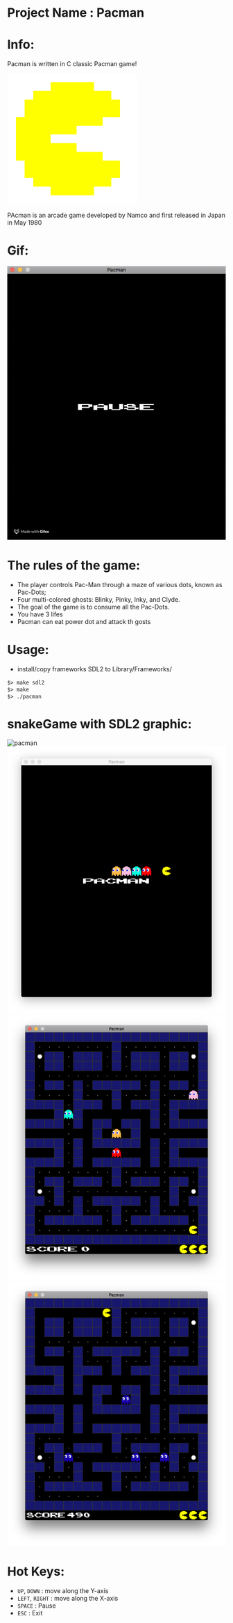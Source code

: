 # Project Name : Pacman

# Info:
Pacman is written in C classic Pacman game!

![](/image/pacmanRight.png?raw "pacman")

PAcman is an arcade game developed by Namco and first released in Japan in May 1980

# Gif:
![pacman](/pacman.gif?raw=true "pacman")

# The rules of the game:
 - The player controls Pac-Man through a maze of various dots, known as Pac-Dots;
 - Four multi-colored ghosts: Blinky, Pinky, Inky, and Clyde. 
 - The goal of the game is to consume all the Pac-Dots.
 - You have 3 lifes
 - Pacman can eat power dot and attack th gosts

# Usage:
- install/copy frameworks SDL2 to Library/Frameworks/
```
$> make sdl2
$> make
$> ./pacman
```
# snakeGame with SDL2 graphic:
![pacman](/pacman000.png?raw=true "pacman")
![pacman](/pacman001.png?raw=true "pacman")
![pacman](/pacman002.png?raw=true "pacman")
![pacman](/pacman003.png?raw=true "pacman")

# Hot Keys:
  * `UP`, `DOWN` : move along the Y-axis
  * `LEFT`, `RIGHT` : move along the X-axis
  * `SPACE` : Pause
  * `ESC` : Exit
